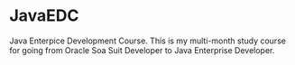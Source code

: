 # JavaEDC
Java Enterpice Development Course.
This is my multi-month study course for going from Oracle Soa Suit Developer to Java Enterprise Developer.
